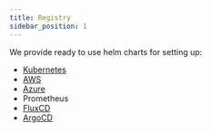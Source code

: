 ```yaml
---
title: Registry
sidebar_position: 1
---
```


We provide ready to use helm charts for setting up:

- [Kubernetes](/registry/kubernetes)
- [AWS](/registry/aws)
- [Azure](/registry/azure)
- Prometheus
- [FluxCD](/registry/fluxcd)
- [ArgoCD](/registry/argocd)
